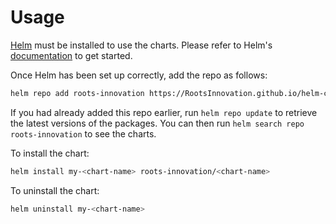 # Usage

[Helm](https://helm.sh) must be installed to use the charts.  Please refer to
Helm's [documentation](https://helm.sh/docs) to get started.

Once Helm has been set up correctly, add the repo as follows:
```bash
helm repo add roots-innovation https://RootsInnovation.github.io/helm-charts
```
If you had already added this repo earlier, run `helm repo update` to retrieve
the latest versions of the packages.  You can then run `helm search repo
roots-innovation` to see the charts.

To install the <chart-name> chart:
```bash
helm install my-<chart-name> roots-innovation/<chart-name>
```
To uninstall the chart:
```bash
helm uninstall my-<chart-name>
```
